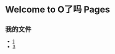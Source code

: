 
# Welcome to O了吗 Pages
## 我的文件
* [1](http://oleolema.github.io/1/)
* [3](http://oleolema.github.io/3/)

